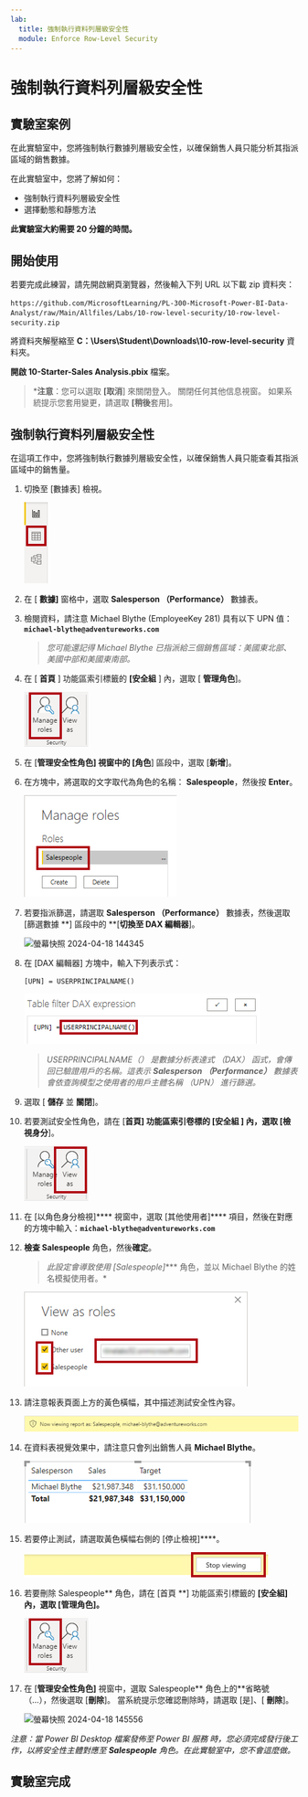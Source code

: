 ```yaml
---
lab:
  title: 強制執行資料列層級安全性
  module: Enforce Row-Level Security
---
```


# 強制執行資料列層級安全性

## 實驗室案例

在此實驗室中，您將強制執行數據列層級安全性，以確保銷售人員只能分析其指派區域的銷售數據。

在此實驗室中，您將了解如何：

- 強制執行資料列層級安全性
- 選擇動態和靜態方法

**此實驗室大約需要 20 分鐘的時間。**

## 開始使用

若要完成此練習，請先開啟網頁瀏覽器，然後輸入下列 URL 以下載 zip 資料夾：

`https://github.com/MicrosoftLearning/PL-300-Microsoft-Power-BI-Data-Analyst/raw/Main/Allfiles/Labs/10-row-level-security/10-row-level-security.zip`

將資料夾解壓縮至 **C：\Users\Student\Downloads\10-row-level-security** 資料夾。

**開啟 10-Starter-Sales Analysis.pbix** 檔案。

> ***注意**：您可以選取 **[取消**] 來關閉登入。 關閉任何其他信息視窗。 如果系統提示您套用變更，請選取 **[稍後**套用]。

## 強制執行資料列層級安全性

在這項工作中，您將強制執行數據列層級安全性，以確保銷售人員只能查看其指派區域中的銷售量。

1. 切換至 [數據表] 檢視。

   ![圖片 5701](Linked_image_Files/04-configure-data-model-in-power-bi-desktop-advanced_image20.png)

1. 在 [ **數據]** 窗格中，選取 **Salesperson （Performance）** 數據表。

1. 檢閱資料，請注意 Michael Blythe (EmployeeKey 281) 具有以下 UPN 值：**`michael-blythe@adventureworks.com`**
    
    > *您可能還記得 Michael Blythe 已指派給三個銷售區域：美國東北部、美國中部和美國東南部。*

1. 在 [ **首頁** ] 功能區索引標籤的 **[安全組** ] 內，選取 [ **管理角色**]。

    ![圖片 5700](Linked_image_Files/04-configure-data-model-in-power-bi-desktop-advanced_image21.png)

1. 在 [**管理安全性角色] 視窗中的 **[角色****] 區段中，選取 [**新增**]。

1. 在方塊中，將選取的文字取代為角色的名稱： **Salespeople**，然後按 **Enter**。

   ![圖片 5703](Linked_image_Files/04-configure-data-model-in-power-bi-desktop-advanced_image23.png)

1. 若要指派篩選，請選取 **Salesperson （Performance）** 數據表，然後選取 [篩選數據 **] 區段中的 **[**切換至 DAX 編輯器**]。

   ![螢幕快照 2024-04-18 144345](https://github.com/afelix-95/PL-300-Microsoft-Power-BI-Data-Analyst/assets/148110824/1308d47f-2cca-4f88-9237-b02b66b4cf1e)

1. 在 [DAX 編輯器] 方塊中，輸入下列表示式：

    ```DAX
    [UPN] = USERPRINCIPALNAME()
    ```

   ![圖片 11](Linked_image_Files/04-configure-data-model-in-power-bi-desktop-advanced_image25.png)

    > *USERPRINCIPALNAME（） 是數據分析表達式 （DAX） 函式，會傳回已驗證用戶的名稱。這表示 **Salesperson （Performance）** 數據表會依查詢模型之使用者的用戶主體名稱 （UPN） 進行篩選。*

1. 選取 [ **儲存** 並 **關閉**]。

1. 若要測試安全性角色，請在 [**首頁] 功能區索引卷標的 [安全組 **] 內**，選取 [**檢視身分****]。

   ![圖片 5708](Linked_image_Files/04-configure-data-model-in-power-bi-desktop-advanced_image27.png)

1. 在 [以角色身分檢視]**** 視窗中，選取 [其他使用者]**** 項目，然後在對應的方塊中輸入：**`michael-blythe@adventureworks.com`**

1. **檢查 Salespeople** 角色，然後**確定**。
    
    > *此設定會導致使用 [Salespeople]**** 角色，並以 Michael Blythe 的姓名模擬使用者。*

   ![圖片 5709](Linked_image_Files/04-configure-data-model-in-power-bi-desktop-advanced_image28.png)

1. 請注意報表頁面上方的黃色橫幅，其中描述測試安全性內容。

   ![圖片 13](Linked_image_Files/04-configure-data-model-in-power-bi-desktop-advanced_image30.png)

1. 在資料表視覺效果中，請注意只會列出銷售人員 **Michael Blythe**。

   ![圖片 5713](Linked_image_Files/04-configure-data-model-in-power-bi-desktop-advanced_image31.png)

1. 若要停止測試，請選取黃色橫幅右側的 [停止檢視]****。

   ![圖片 5712](Linked_image_Files/04-configure-data-model-in-power-bi-desktop-advanced_image32.png)

1. 若要刪除 Salespeople** 角色，請在 [首頁 **] 功能區索引標籤的 ****[安全組**] 內，選取 [**管理角色**]。**

   ![圖片 16](Linked_image_Files/04-configure-data-model-in-power-bi-desktop-advanced_image33.png)

1. 在 [**管理安全性角色]** 視窗中，選取 Salespeople** 角色上的**省略號 （...），然後選取 [**刪除**]。 當系統提示您確認刪除時，請選取 [是]、[ **刪除**]。

   ![螢幕快照 2024-04-18 145556](https://github.com/afelix-95/PL-300-Microsoft-Power-BI-Data-Analyst/assets/148110824/deeb4eac-b639-433d-a9d4-29c8e127008e)

*注意：當 Power BI Desktop 檔案發佈至 Power BI 服務 時，您必須完成發行後工作，以將安全性主體對應至 **Salespeople** 角色。在此實驗室中，您不會這麼做。*

## 實驗室完成

